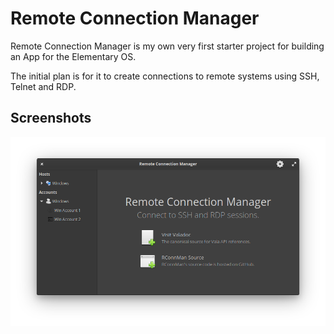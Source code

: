 # Remote Connection Manager

Remote Connection Manager is my own very first starter project for building an App for the Elementary OS. 

The initial plan is for it to create connections to remote systems using SSH, Telnet and RDP.

## Screenshots
![Screenshot](data/rconnman_screenshot.png)
